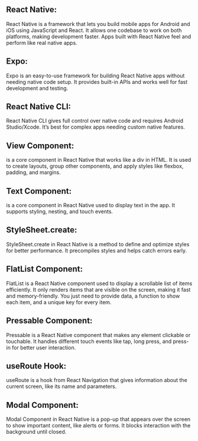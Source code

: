 ## React Native:
React Native is a framework that lets you build mobile apps for Android and iOS using JavaScript and React. It allows one codebase to work on both platforms, making development faster. Apps built with React Native feel and perform like real native apps. 

## Expo:
Expo is an easy-to-use framework for building React Native apps without needing native code setup. It provides built-in APIs and works well for fast development and testing.

## React Native CLI:
React Native CLI gives full control over native code and requires Android Studio/Xcode. It’s best for complex apps needing custom native features.

## View Component:
<View /> is a core component in React Native that works like a div in HTML. It is used to create layouts, group other components, and apply styles like flexbox, padding, and margins.

## Text Component:
<Text /> is a core component in React Native used to display text in the app. It supports styling, nesting, and touch events.

## StyleSheet.create:
StyleSheet.create in React Native is a method to define and optimize styles for better performance. It precompiles styles and helps catch errors early.

## FlatList Component:
FlatList is a React Native component used to display a scrollable list of items efficiently. It only renders items that are visible on the screen, making it fast and memory-friendly. You just need to provide data, a function to show each item, and a unique key for every item.

## Pressable Component:
Pressable is a React Native component that makes any element clickable or touchable. It handles different touch events like tap, long press, and press-in for better user interaction.

## useRoute Hook: 
useRoute is a hook from React Navigation that gives information about the current screen, like its name and parameters.

## Modal Component:
Modal Component in React Native is a pop-up that appears over the screen to show important content, like alerts or forms. It blocks interaction with the background until closed. 
